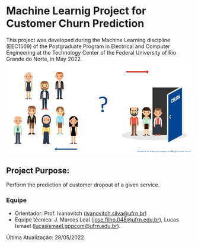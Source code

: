 # Machine Learnig Project for Customer Churn Prediction
This project was developed during the Machine Learning discipline (EEC1509) of the Postgraduate Program in Electrical and Computer Engineering at the Technology Center of the Federal University of Rio Grande do Norte, in May 2022.

<center><img width="800" src="images/churn.jpg"></center>

## Project Purpose:
Perform the prediction of customer dropout of a given service.

### Equipe
 - Orientador: Prof. Ivanovitch (ivanovitch.silva@ufrn.br)
 - Equipe técnica: J. Marcos Leal (jose.filho.048@ufrn.edu.br), Lucas Ismael (lucasismael.gppcom@ufrn.edu.br).

Última Atualização: 28/05/2022.